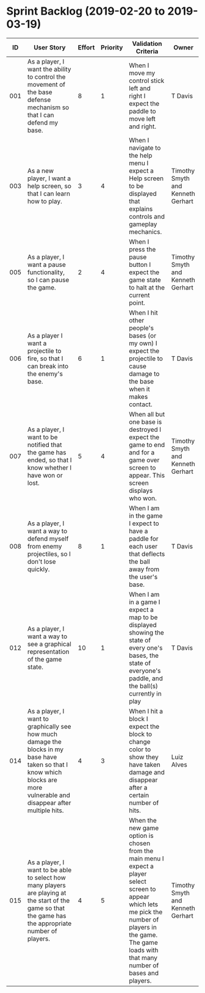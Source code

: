 # Sprint Backlog (2019-02-20 to 2019-03-19)

| ID | User Story | Effort | Priority | Validation Criteria | Owner |
|----|------------|--------|----------|---------------------|-------|
| 001 | As a player, I want the ability to control the movement of the base defense mechanism so that I can defend my base.|8|1|When I move my control stick left and right I expect the paddle to move left and right.| T Davis |
|003| As a new player, I want a help screen, so that I can learn how to play.|3|4|When I navigate to the help menu I expect a Help screen to be displayed that explains controls and gameplay mechanics.|Timothy Smyth and Kenneth Gerhart|
|005| As a player, I want a pause functionality, so I can pause the game.|2|4|When I press the pause button I expect the game state to halt at the current point.|Timothy Smyth and Kenneth Gerhart|
| 006 | As a player I want a projectile to fire, so that I can break into the enemy's base.|6|1|When I hit other people's bases (or my own) I expect the projectile to cause damage to the base when it makes contact.| T Davis |
|007| As a player, I want to be notified that the game has ended, so that I know whether I have won or lost.|5|4|When all but one base is destroyed I expect the game to end and for a game over screen to appear. This screen displays who won.|Timothy Smyth and Kenneth Gerhart|
| 008 |As a player, I want a way to defend myself from enemy projectiles, so I don't lose quickly.|8|1|When I am in the game I expect to have a paddle for each user that deflects the ball away from the user's base.| T Davis|
| 012 | As a player, I want a way to see a graphical representation of the game state.|10|1|When I am in a game I expect a map to be displayed showing the state of every one's bases, the state of everyone's paddle, and the ball(s) currently in play| T Davis |
|014| As a player, I want to graphically see how much damage the blocks in my base have taken so that I know which blocks are more vulnerable and disappear after multiple hits.|4|3|When I hit a block I expect the block to change color to show they have taken damage and disappear after a certain number of hits.|Luiz Alves|
|015| As a player, I want to be able to select how many players are playing at the start of the game so that the game has the appropriate number of players.|4|5|When the new game option is chosen from the main menu I expect a player select screen to appear which lets me pick the number of players in the game. The game loads with that many number of bases and players.|Timothy Smyth and Kenneth Gerhart|
